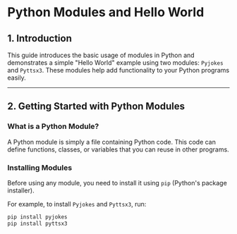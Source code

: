 # Python Modules and Hello World

## 1. Introduction
This guide introduces the basic usage of modules in Python and demonstrates a simple "Hello World" example using two modules: `Pyjokes` and `Pyttsx3`. These modules help add functionality to your Python programs easily.

---

## 2. Getting Started with Python Modules

### What is a Python Module?
A Python module is simply a file containing Python code. This code can define functions, classes, or variables that you can reuse in other programs.

### Installing Modules
Before using any module, you need to install it using `pip` (Python's package installer).

For example, to install `Pyjokes` and `Pyttsx3`, run:
```bash
pip install pyjokes
pip install pyttsx3
